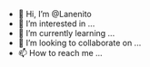 - 👋 Hi, I’m @Lanenito
- 👀 I’m interested in ...
- 🌱 I’m currently learning ...
- 💞️ I’m looking to collaborate on ...
- 📫 How to reach me ...

<!---
Lanenito/Lanenito is a ✨ special ✨ repository because its `README.md` (this file) appears on your GitHub profile.
You can click the Preview link to take a look at your changes.
--->

